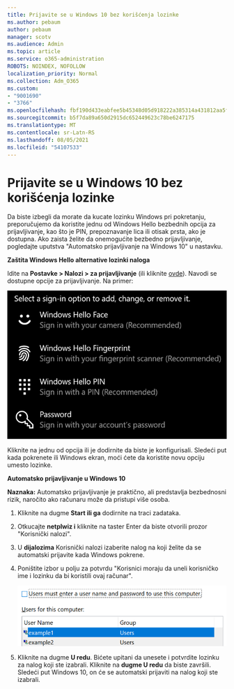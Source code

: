 ```yaml
---
title: Prijavite se u Windows 10 bez korišćenja lozinke
ms.author: pebaum
author: pebaum
manager: scotv
ms.audience: Admin
ms.topic: article
ms.service: o365-administration
ROBOTS: NOINDEX, NOFOLLOW
localization_priority: Normal
ms.collection: Adm_O365
ms.custom:
- "9001690"
- "3766"
ms.openlocfilehash: fbf190d433eabfee5b45348d05d918222a385314a431812aa5f5926aacf11560
ms.sourcegitcommit: b5f7da89a650d2915dc652449623c78be6247175
ms.translationtype: MT
ms.contentlocale: sr-Latn-RS
ms.lasthandoff: 08/05/2021
ms.locfileid: "54107533"
---
```

# <a name="sign-in-to-windows-10-without-using-a-password"></a>Prijavite se u Windows 10 bez korišćenja lozinke

Da biste izbegli da morate da kucate lozinku Windows pri pokretanju, preporučujemo da koristite jednu od Windows Hello bezbednih opcija za prijavljivanje, kao što je PIN, prepoznavanje lica ili otisak prsta, ako je dostupna. Ako zaista želite da onemogućite bezbedno prijavljivanje, pogledajte uputstva "Automatsko prijavljivanje na Windows 10" u nastavku.

**Zaštita Windows Hello alternative lozinki naloga**

Idite na **Postavke > Nalozi > za prijavljivanje** (ili kliknite [ovde](ms-settings:signinoptions?activationSource=GetHelp)). Navodi se dostupne opcije za prijavljivanje. Na primer:

![Opcije za prijavljivanje.](media/sign-in-options.png)

Kliknite na jednu od opcija ili je dodirnite da biste je konfigurisali. Sledeći put kada pokrenete ili Windows ekran, moći ćete da koristite novu opciju umesto lozinke. 

**Automatsko prijavljivanje u Windows 10**

**Naznaka:** Automatsko prijavljivanje je praktično, ali predstavlja bezbednosni rizik, naročito ako računaru može da pristupi više osoba. 

1. Kliknite na dugme **Start ili ga** dodirnite na traci zadataka.

2. Otkucajte **netplwiz i** kliknite na taster Enter da biste otvorili prozor "Korisnički nalozi".

3. U **dijalozima** Korisnički nalozi izaberite nalog na koji želite da se automatski prijavite kada Windows pokrene.

4. Poništite izbor u polju za potvrdu "Korisnici moraju da uneli korisničko ime i lozinku da bi koristili ovaj računar".

    ![Korisnici moraju uneti opciju korisničkog imena i lozinke.](media/users-must-enter-username.png)

5. Kliknite na dugme **U redu**. Bićete upitani da unesete i potvrdite lozinku za nalog koji ste izabrali. Kliknite na **dugme U redu** da biste završili. Sledeći put Windows 10, on će se automatski prijaviti na nalog koji ste izabrali.
